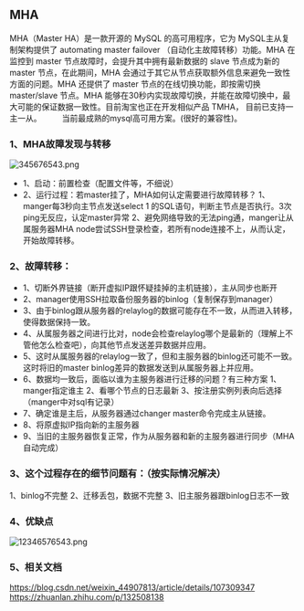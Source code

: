 ## MHA
MHA（Master HA）是一款开源的 MySQL 的高可用程序，它为 MySQL主从复制架构提供了 automating master failover （自动化主故障转移）功能。MHA 在监控到 master 节点故障时，会提升其中拥有最新数据的 slave 节点成为新的master 节点，在此期间，MHA 会通过于其它从节点获取额外信息来避免一致性方面的问题。MHA 还提供了 master 节点的在线切换功能，即按需切换 master/slave 节点。MHA 能够在30秒内实现故障切换，并能在故障切换中，最大可能的保证数据一致性。目前淘宝也正在开发相似产品 TMHA， 目前已支持一主一从。
　　
当前最成熟的mysql高可用方案。(很好的兼容性)。

### 1、MHA故障发现与转移
![345676543.png](https://pic.imgdb.cn/item/61d97fe02ab3f51d911a4438.png)

* 1、启动：前置检查（配置文件等，不细说）
* 2、运行过程：若master挂了，MHA如何认定需要进行故障转移？
	1、manger每3秒向主节点发送select 1 的SQL语句，判断主节点是否执行。3次ping无反应，认定master异常
	2、避免网络导致的无法ping通，manger让从属服务器MHA node尝试SSH登录检查，若所有node连接不上，从而认定，开始故障转移。

### 2、故障转移：
* 1、切断外界链接（断开虚拟IP跟怀疑挂掉的主机链接），主从同步也断开
* 2、manager使用SSH拉取备份服务器的binlog（复制保存到manager）
* 3、由于binlog跟从服务器的relaylog的数据可能存在不一致，从而进入转移，使得数据保持一致。
* 4、从属服务器之间进行比对，node会检查relaylog哪个是最新的（理解上不管他怎么检查吧），向其他节点发送差异数据并应用。
* 5、这时从属服务器的relaylog一致了，但和主服务器的binlog还可能不一致。这时将旧的master binlog差异的数据发送到从属服务器上并应用。
* 6、数据均一致后，面临以谁为主服务器进行迁移的问题？有三种方案
    1、manger指定谁主
    2、看哪个节点的日志最新
    3、按注册实例列表向后选择（manger中对sql有记录）
* 7、确定谁是主后，从服务器通过changer master命令完成主从链接。
* 8、将原虚拟IP指向新的主服务器
* 9、当旧的主服务器恢复正常，作为从服务器和新的主服务器进行同步（MHA自动完成）

### 3、这个过程存在的细节问题有：（按实际情况解决）
1、binlog不完整
2、迁移丢包，数据不完整
3、旧主服务器跟binlog日志不一致

### 4、优缺点
![12346576543.png](https://pic.imgdb.cn/item/61d979aa2ab3f51d9115aa0e.png)

### 5、相关文档
https://blog.csdn.net/weixin_44907813/article/details/107309347
https://zhuanlan.zhihu.com/p/132508138 